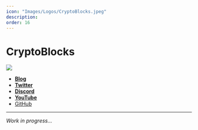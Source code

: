 ```yaml
---
icon: "Images/Logos/CryptoBlocks.jpeg"
description: 
order: 16
---
```


# CryptoBlocks

![](../Images/Covers/CryptoBlocks.jpeg)

- [**Blog**](https://www.cryptoblocks.gr/)
- [**Twitter**](https://twitter.com/CryptoBlocks_GR)
- [**Discord**](https://discord.gg/PKRsKSA4wz)
- [**YouTube**](https://www.youtube.com/channel/UCFrXYCuoRpMBfzXud9W3nfA)
- [GitHub](https://github.com/CryptoBlocks-GR)

---

_Work in progress..._
